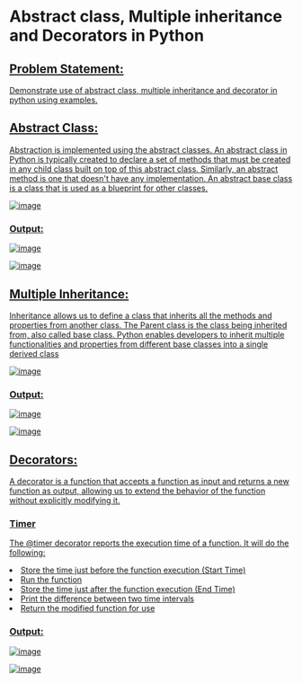 # Abstract class, Multiple inheritance and Decorators in Python

## <u> Problem Statement:

Demonstrate use of abstract class, multiple inheritance and decorator in python using examples.
  
  
## Abstract Class:
  
Abstraction is implemented using the abstract classes. An abstract class in Python is typically created to declare a set of methods that must be created in any child class built on top of this abstract class. Similarly, an abstract method is one that doesn't have any implementation. An abstract base class is a class that is used as a blueprint for other classes.

![image](https://user-images.githubusercontent.com/90926526/172479154-98e35e1a-1806-497c-a036-5f876c6da04c.png)

### Output:
  
![image](https://user-images.githubusercontent.com/90926526/172479388-8f570e17-895b-4cdd-bcfa-f01b465123f4.png)

![image](https://user-images.githubusercontent.com/90926526/172482534-8f225211-aebe-4a89-88d9-12b819957af4.png)

  
## Multiple Inheritance:
  
Inheritance allows us to define a class that inherits all the methods and properties from another class. The Parent class is the class being inherited from, also called base class. Python enables developers to inherit multiple functionalities and properties from different base classes into a single derived class
  
![image](https://user-images.githubusercontent.com/90926526/172481368-e5e49841-44dd-484d-826f-921eab759c27.png)

### Output:
  
![image](https://user-images.githubusercontent.com/90926526/172481621-67b0fc81-fa88-4c00-b21e-2041a374b2f7.png)

![image](https://user-images.githubusercontent.com/90926526/172482458-841c9ba9-f671-42f4-97e6-9841c3eb0bed.png)


## Decorators:
  
A decorator is a function that accepts a function as input and returns a new function as output, allowing us to extend the behavior of the function without explicitly modifying it.
  

### Timer
The @timer decorator reports the execution time of a function. 
It will do the following:

<li> Store the time just before the function execution (Start Time)
<li> Run the function
<li> Store the time just after the function execution (End Time)
<li> Print the difference between two time intervals
<li> Return the modified function for use
  

### Output:

![image](https://user-images.githubusercontent.com/90926526/172482292-92274c39-87b7-4d21-9892-d227f1cefd99.png)

![image](https://user-images.githubusercontent.com/90926526/172482356-43edc724-43a8-428a-b6a5-df8d7c13bc46.png)
